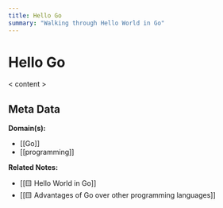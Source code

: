 ```yaml
---
title: Hello Go
summary: "Walking through Hello World in Go"
---
```


# Hello Go

< content >


## Meta Data

**Domain(s):**
- [[Go]]
- [[programming]]

**Related Notes:**
- [[🟨 Hello World in Go]]
- [[🟨 Advantages of Go over other programming languages]]

